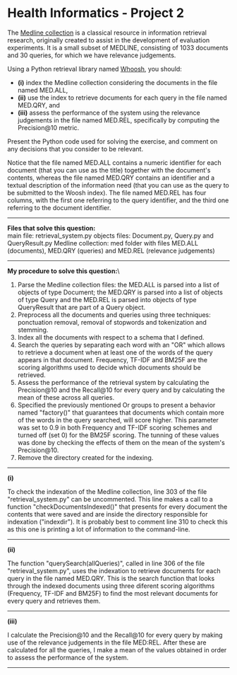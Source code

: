 # Health Informatics - Project 2

The [Medline collection](http://ir.dcs.gla.ac.uk/resources/test_collections/medl/) is a classical resource in information retrieval research, originally created to assist in the development of evaluation experiments. It is a small subset of MEDLINE, consisting of 1033 documents and 30 queries, for which we have relevance judgements.

Using a Python retrieval library named [Whoosh](https://whoosh.readthedocs.io/), you should:
* **(i)** index the Medline collection considering the documents in the file named MED.ALL,
* **(ii)** use the index to retrieve documents for each query in the file named MED.QRY, and
* **(iii)** assess the performance of the system using the relevance judgements in the file named MED.REL, specifically by computing the Precision@10 metric.

Present the Python code used for solving the exercise, and comment on any decisions that you consider to be relevant.

Notice that the file named MED.ALL contains a numeric identifier for each document (that you can use as the title) together with the document's contents, whereas the file named MED.QRY contains an identifier and a textual description of the information need (that you can use as the query to be submitted to the Woosh index). The file named MED.REL has four columns, with the first one referring to the query identifier, and the third one referring to the document identifier.
___
**Files that solve this question:**\
main file: retrieval_system.py
objects files: Document.py, Query.py and QueryResult.py
Medline collection: med folder with files MED.ALL (documents), MED.QRY (queries) and MED.REL (relevance judgements)
___
**My procedure to solve this question:**\
1. Parse the Medline collection files: the MED.ALL is parsed into a list of objects of type Document; the MED.QRY is parsed into a list of objects of type Query and the MED.REL is parsed into objects of type QueryResult that are part of a Query object.
2. Preprocess all the documents and queries using three techniques: ponctuation removal, removal of stopwords and tokenization and stemming.
3. Index all the documents with respect to a schema that I defined.
4. Search the queries by separating each word with an "OR" which allows to retrieve a document when at least one of the words of the query appears in that document. Frequency, TF-IDF and BM25F are the scoring algorithms used to decide which documents should be retrieved.
5. Assess the performance of the retrieval system by calculating the Precision@10 and the Recall@10 for every query and by calculating the mean of these across all queries.
6. Specified the previously mentioned Or groups to present a behavior named "factory()" that guarantees that documents which contain more of the words in the query searched, will score higher. This parameter was set to 0.9 in both Frequency and TF-IDF scoring schemes and turned off (set 0) for the BM25F scoring. The tunning of these values was done by checking the effects of them on the mean of the system's Precision@10.
7. Remove the directory created for the indexing.
___
**(i)**

To check the indexation of the Medline collection, line 303 of the file "retrieval_system.py" can be uncommented. This line makes a call to a function "checkDocumentsIndexed()" that presents for every document the contents that were saved and are inside the directory responsible for indexation ("indexdir").
It is probably best to comment line 310 to check this as this one is printing a lot of information to the command-line.
___
**(ii)**

The function "querySearch(allQueries)", called in line 306 of the file "retrieval_system.py", uses the indexation to retrieve documents for each query in the file named MED.QRY. This is the search function that looks through the indexed documents using three diferent scoring algorithms (Frequency, TF-IDF and BM25F) to find the most relevant documents for every query and retrieves them.
___
**(iii)**

I calculate the Precision@10 and the Recall@10 for every query by making use of the relevance judgements in the file MED:REL. After these are calculated for all the queries, I make a mean of the values obtained in order to assess the performance of the system.
___